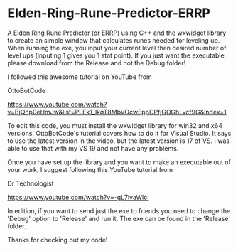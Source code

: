 # Elden-Ring-Rune-Predictor-ERRP
A Elden Ring Rune Predictor (or ERRP) using C++ and the wxwidget library to create an simple window that calculates runes needed for leveling up. When running the exe, you input your current level then desired number of level ups (inputing 1 gives you 1 stat point). If you just want the executable, please download from the Release and not the Debug folder!


I followed this awesome tutorial on YouTube from 

OttoBotCode

https://www.youtube.com/watch?v=BjQhp0eHmJw&list=PLFk1_lkqT8MbVOcwEppCPfjGOGhLvcf9G&index=1

To edit this code, you must install the wxwidget library for win32 and x64 versions. OttoBotCode's tutorial covers how to do it for Visual Studio. It says to use the latest version in the video, but the latest version is 17 of VS. I was able to use that with my VS 19 and not have any problems.

Once you have set up the library and you want to make an executable out of your work, I suggest following this YouTube tutorial from

Dr Technologist

https://www.youtube.com/watch?v=-gL7lvaWlcI

In edition, if you want to send just the exe to friends you need to change the 'Debug' option to 'Release' and run it. The exe can be found in the 'Release' folder.

Thanks for checking out my code!
